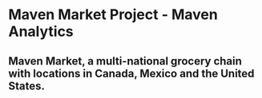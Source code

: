 # Maven Market Project - Maven Analytics

## Maven Market, a multi-national grocery chain with locations in Canada, Mexico and the United States.

